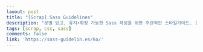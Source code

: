 ```yaml
---
lauout: post
title: "[Scrap] Sass Guidelines"
description: "분별 있고, 유지∙확장 가능한 Sass 작성을 위한 주관적인 스타일가이드. (스크랩)"
tags: [scrap, css, sass]
comments: false
link: 'https://sass-guidelin.es/ko/'
---
```

